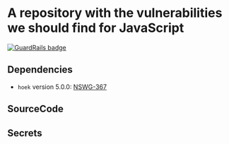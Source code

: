 # A repository with the vulnerabilities we should find for JavaScript

[![GuardRails badge](https://badges.staging.guardrails.io/fictional-tribble/test-js.svg)](https://guardrails.io/)

## Dependencies

- `hoek` version 5.0.0: [NSWG-367](https://github.com/nodejs/security-wg/blob/a3425e433e4b8e7c99c0d3244491b215b2554f55/vuln/npm/367.json)

## SourceCode


## Secrets
